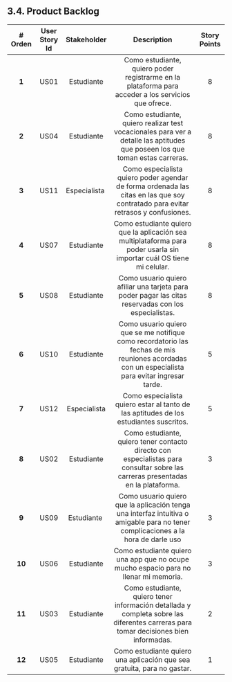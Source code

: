 ## **3.4. Product Backlog**

|**# Orden**|**User Story Id**|**Stakeholder**|**Description**|**Story Points**|
| :-: | :-: | :-: | :-: | :-: |
|**1**|US01|Estudiante|Como estudiante, quiero poder registrarme en la plataforma para acceder a los servicios que ofrece.|8|
|**2**|US04|Estudiante|Como estudiante, quiero realizar test vocacionales para ver a detalle las aptitudes que poseen los que toman estas carreras.|8|
|**3**|US11|Especialista |Como especialista quiero poder agendar de forma ordenada las citas en las que soy contratado para evitar retrasos y confusiones.|8|
|**4**|US07|Estudiante|Como estudiante quiero que la aplicación sea multiplataforma para poder usarla sin importar cuál OS tiene mi celular.|8|
|**5**|US08|Estudiante|Como usuario quiero afiliar una tarjeta para poder pagar las citas reservadas con los especialistas.|8|
|**6**|US10|Estudiante|Como usuario quiero que se me notifique como recordatorio las fechas de mis reuniones acordadas con un especialista para evitar ingresar tarde.|5|
|**7**|US12|Especialista|Como especialista quiero estar al tanto de las aptitudes de los estudiantes suscritos.|5|
|**8**|US02|Estudiante|Como estudiante, quiero tener contacto directo con especialistas para consultar sobre las carreras presentadas en la plataforma.|3|
|**9**|US09|Estudiante |Como usuario quiero que la aplicación tenga una interfaz intuitiva o amigable para no tener complicaciones a la hora de darle uso|3|
|**10**|US06|Estudiante|Como estudiante quiero una app que no ocupe mucho espacio para no llenar mi memoria.|3|
|**11**|US03|Estudiante|Como estudiante, quiero tener información detallada y completa sobre las diferentes carreras para tomar decisiones bien informadas.|2|
|**12**|US05|Estudiante|Como estudiante quiero una aplicación que sea gratuita, para no gastar.|1|
